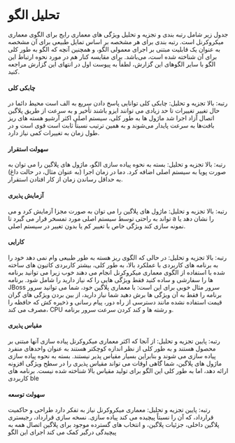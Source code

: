 # تحلیل الگو

جدول زیر شامل رتبه بندی و تجزیه و تحلیل ویژگی های معماری رایج برای الگوی معماری میکروکرنل است. رتبه بندی برای هر مشخصه بر اساس تمایل طبیعی برای آن مشخصه به عنوان یک قابلیت مبتنی بر اجرای معمولی الگو، و همچنین آنچه که الگو به طور کلی برای آن شناخته شده است، می‌باشد. برای مقایسه کنار هم در مورد نحوه ارتباط این الگو با سایر الگوهای این گزارش، لطفاً به پیوست اول در انتهای این گزارش مراجعه کنید.

#### چابکی کلی

رتبه: بالا تجزیه و تحلیل: چابکی کلی توانایی پاسخ دادن سریع به الف است محیط دائما در حال تغییر تغییرات تا حد زیادی می توانند ایزو باشند تأخیر و به سرعت از طریق پلاگین اتصال آزاد اجرا شد ماژول ها به طور کلی، سیستم اصلی اکثر آرشیو هسته های ریز بافت‌ها به سرعت پایدار می‌شوند و به همین ترتیب نسبتاً ثابت است قوی است و در طول زمان به تغییرات کمی نیاز دارد.

#### سهولت استقرار

رتبه: بالا تجزیه و تحلیل: بسته به نحوه پیاده سازی الگو، ماژول های پلاگین را می توان به صورت پویا به سیستم اصلی اضافه کرد. دما در زمان اجرا (به عنوان مثال، در حالت داغ) به حداقل رساندن زمان از کار افتادن استقرار.

#### آزمایش پذیری

رتبه: بالا تجزیه و تحلیل: ماژول های پلاگین را می توان به صورت مجزا آزمایش کرد و می تواند به راحتی توسط سیستم اصلی مورد تمسخر قرار می گیرد تا a را نشان دهد یا نمونه سازی کند ویژگی خاص با تغییر کم یا بدون تغییر در سیستم اصلی.

#### کارایی

رتبه: بالا تجزیه و تحلیل: در حالی که الگوی ریز هسته به طور طبیعی وام نمی دهد خود را به برنامه های کاربردی با عملکرد بالا، به طور کلی، بیشتر کاربردی کاتیون های ساخته شده با استفاده از الگوی معماری میکروکرنل انجام می دهند خوب زیرا می توانید برنامه ها را سفارشی و ساده کنید فقط ویژگی هایی را که نیاز دارید را شامل شود. برنامه JBoss سرور مثال خوبی برای این است: با معماری پلاگین خود، شما می توانید سرور برنامه را فقط به آن ویژگی ها برش دهید شما نیاز دارید، از بین بردن ویژگی های گران قیمت استفاده نشده مانند دسترسی از راه دور، پیام رسانی و ذخیره کش که حافظه را مصرف می کند، CPU و رشته ها و کند کردن سرعت سرور برنامه.

#### مقیاس پذیری

رتبه: پایین تجزیه و تحلیل: از آنجا که اکثر معماری میکروکرنل پیاده سازی آنها مبتنی بر محصول هستند و به طور کلی از نظر اندازه کوچکتر هستند به عنوان واحدهای منفرد پیاده سازی می شوند و بنابراین بسیار مقیاس پذیر نیستند. بسته به نحوه پیاده سازی ماژول های پلاگین، شما گاهی اوقات می تواند مقیاس پذیری را در سطح ویژگی افزونه ارائه دهد، اما به طور کلی این الگو برای تولید مقیاس بالا شناخته شده نیست. برنامه های کاربردی ble

#### سهولت توسعه

رتبه: پایین تجزیه و تحلیل: معماری میکروکرنل نیاز به تفکر دارد طراحی و حاکمیت قرارداد، که آن را نسبتاً پیچیده می کند پیاده سازی. نسخه سازی قرارداد، رجیستری پلاگین داخلی، جزئیات پلاگین، و انتخاب های گسترده موجود برای پلاگین اتصال همه به پیچیدگی درگیر کمک می کند اجرای این الگو
